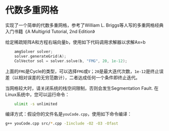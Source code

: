 # 代数多重网格

实现了一个简单的代数多重网格，参考了William L. Briggs等人写的多重网格经典入门书籍《A Multigrid Tutorial, 2nd Edition》

给定稀疏矩阵A和方程右端向量b，使用如下代码调用求解器以求解Ax=b

```cpp
    amgSolver solver;
    solver.generateGrid(A);
    ColVector sol = solver.solve(b, "FMG", 20, 1e-12);
```

上面的`FMG`是Cycle的类型，可以选择`FMG`或`V`；`20`是最大迭代次数，`1e-12`是终止误差（以相对误差的无穷范数计），二者达成任何一个条件即终止迭代。

当网格较大时，请关闭系统的栈空间限制，否则会发生Segmentation Fault. 在Linux系统中，您可以运行命令：
 
```bash
    ulimit -s unlimited 
```

编译方式：假设你的文件名是`youCode.cpp`，使用如下命令编译：

```bash
g++ youCode.cpp src/*.cpp -Iinclude -O2 -O3 -Ofast
```
